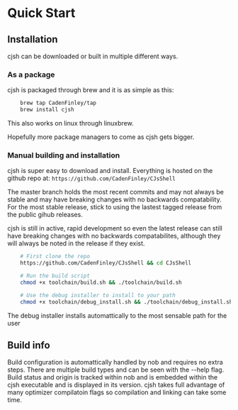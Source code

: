 # Quick Start

## Installation

cjsh can be downloaded or built in multiple different ways.

### As a package

cjsh is packaged through brew and it is as simple as this:

```bash
    brew tap CadenFinley/tap
    brew install cjsh
```
This also works on linux through linuxbrew.

Hopefully more package managers to come as cjsh gets bigger.

### Manual building and installation

cjsh is super easy to download and install. Everything is hosted on the github repo at: `https://github.com/CadenFinley/CJsShell` 

The master branch holds the most recent commits and may not always be stable and may have breaking changes with no backwards compatability. For the most stable release, stick to using the lastest tagged release from the public gihub releases.

cjsh is still in active, rapid development so even the latest release can still have breaking changes with no backwards compatabilites, although they will always be noted in the release if they exist.

```bash
    # First clone the repo
    https://github.com/CadenFinley/CJsShell && cd CJsShell

    # Run the build script
    chmod +x toolchain/build.sh && ./toolchain/build.sh

    # Use the debug installer to install to your path
    chmod +x toolchain/debug_install.sh && ./toolchain/debug_install.sh
```

The debug installer installs automattically to the most sensable path for the user

## Build info

Build configuration is automattically handled by nob and requires no extra steps. There are multiple build types and can be seen with the --help flag. Build status and origin is tracked within nob and is embedded within the cjsh executable and is displayed in its version. cjsh takes full advantage of many optimizer compilatoin flags so compilation and linking can take some time.





    
